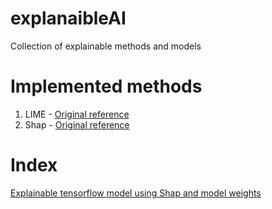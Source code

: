 # explanaibleAI

Collection of explainable methods and models


# Implemented methods

1. LIME - [Original reference](https://arxiv.org/abs/1602.04938)
2. Shap - [Original reference](https://arxiv.org/abs/1705.07874)

# Index

[Explainable tensorflow model using Shap and model weights](https://github.com/SalvatoreRa/explanaibleAI/blob/main/tabular_methods/Explainable_tensorflow_model_using_Shap_and_model_weights.ipynb)
